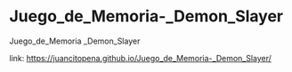 # Juego_de_Memoria-_Demon_Slayer
Juego_de_Memoria _Demon_Slayer


link: https://juancitopena.github.io/Juego_de_Memoria-_Demon_Slayer/
